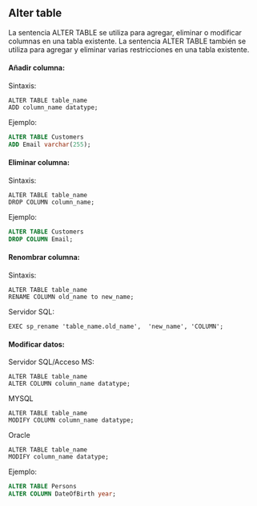 ## Alter table

La sentencia ALTER TABLE se utiliza para agregar, eliminar o modificar columnas en una tabla existente.
La sentencia ALTER TABLE también se utiliza para agregar y eliminar varias restricciones en una tabla existente.

#### Añadir columna:

Sintaxis:

```ssh
ALTER TABLE table_name
ADD column_name datatype;
```

Ejemplo:

```sql
ALTER TABLE Customers
ADD Email varchar(255);
```

#### Eliminar columna:

Sintaxis:

```ssh
ALTER TABLE table_name
DROP COLUMN column_name;
```

Ejemplo:

```sql
ALTER TABLE Customers
DROP COLUMN Email;
```

#### Renombrar columna:

Sintaxis:
```ssh
ALTER TABLE table_name
RENAME COLUMN old_name to new_name;
```

Servidor SQL:
```ssh
EXEC sp_rename 'table_name.old_name',  'new_name', 'COLUMN';
```

#### Modificar datos:

Servidor SQL/Acceso MS:

```ssh
ALTER TABLE table_name
ALTER COLUMN column_name datatype;
```

MYSQL

```ssh
ALTER TABLE table_name
MODIFY COLUMN column_name datatype;
```

Oracle

```ssh
ALTER TABLE table_name
MODIFY column_name datatype;
```

Ejemplo:

```sql
ALTER TABLE Persons
ALTER COLUMN DateOfBirth year;
```